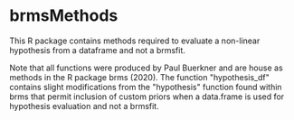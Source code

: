# brmsMethods
This R package contains methods required to evaluate a non-linear hypothesis from a dataframe and not a brmsfit.

Note that all functions were produced by Paul Buerkner and are house as methods in the R package brms (2020). The function "hypothesis_df" contains slight modifications from the "hypothesis" function found within brms that permit inclusion of custom priors when a data.frame is used for hypothesis evaluation and not a brmsfit. 
